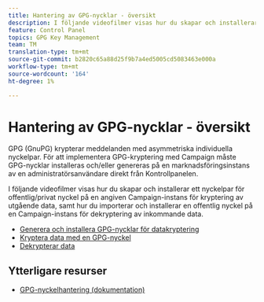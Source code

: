 ```yaml
---
title: Hantering av GPG-nycklar - översikt
description: I följande videofilmer visas hur du skapar och installerar ett nyckelpar för offentlig/privat nyckel på en angiven Campaign-instans för kryptering av utgående data, samt hur du importerar och installerar en offentlig nyckel på en Campaign-instans för dekryptering av inkommande data.
feature: Control Panel
topics: GPG Key Management
team: TM
translation-type: tm+mt
source-git-commit: b2820c65a88d25f9b7a4ed5005cd5083463e000a
workflow-type: tm+mt
source-wordcount: '164'
ht-degree: 1%

---
```



# Hantering av GPG-nycklar - översikt

GPG (GnuPG) krypterar meddelanden med asymmetriska individuella nyckelpar. För att implementera GPG-kryptering med Campaign måste GPG-nycklar installeras och/eller genereras på en marknadsföringsinstans av en administratörsanvändare direkt från Kontrollpanelen.

I följande videofilmer visas hur du skapar och installerar ett nyckelpar för offentlig/privat nyckel på en angiven Campaign-instans för kryptering av utgående data, samt hur du importerar och installerar en offentlig nyckel på en Campaign-instans för dekryptering av inkommande data.

* [Generera och installera GPG-nycklar för datakryptering](./generating-and-installing-gpg-keys-for-data-encryption.md)
* [Kryptera data med en GPG-nyckel](./using-a-gpg-key-to-encrypt-data.md)
* [Dekrypterar data](./decrypting-data.md)

## Ytterligare resurser

* [GPG-nyckelhantering (dokumentation)](https://docs.adobe.com/content/help/en/control-panel/using/instances-settings/gpg-keys-management.html)
